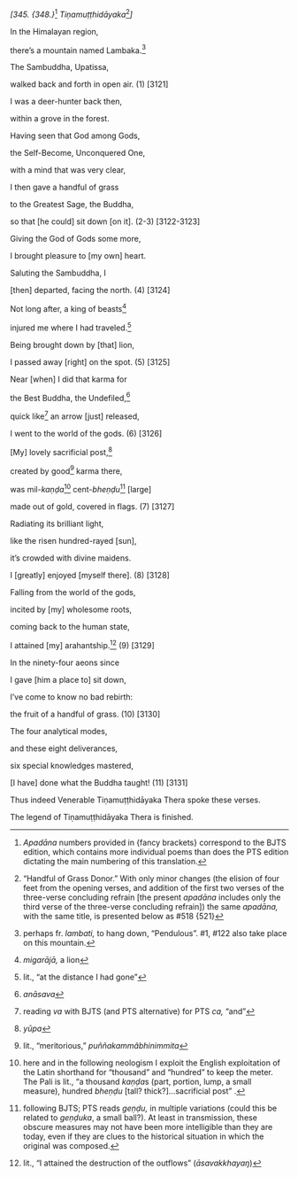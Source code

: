 *\[345. {348.}*[^1] *Tiṇamuṭṭhidāyaka*[^2]*\]*

In the Himalayan region,

there’s a mountain named Lambaka.[^3]

The Sambuddha, Upatissa,

walked back and forth in open air. (1) \[3121\]

I was a deer-hunter back then,

within a grove in the forest.

Having seen that God among Gods,

the Self-Become, Unconquered One,

with a mind that was very clear,

I then gave a handful of grass

to the Greatest Sage, the Buddha,

so that \[he could\] sit down \[on it\]. (2-3) \[3122-3123\]

Giving the God of Gods some more,

I brought pleasure to \[my own\] heart.

Saluting the Sambuddha, I

\[then\] departed, facing the north. (4) \[3124\]

Not long after, a king of beasts[^4]

injured me where I had traveled.[^5]

Being brought down by \[that\] lion,

I passed away \[right\] on the spot. (5) \[3125\]

Near \[when\] I did that karma for

the Best Buddha, the Undefiled,[^6]

quick like[^7] an arrow \[just\] released,

I went to the world of the gods. (6) \[3126\]

\[My\] lovely sacrificial post,[^8]

created by good[^9] karma there,

was mil-*kaṇḍa*[^10] cent-*bheṇḍu*[^11] \[large\]

made out of gold, covered in flags. (7) \[3127\]

Radiating its brilliant light,

like the risen hundred-rayed \[sun\],

it’s crowded with divine maidens.

I \[greatly\] enjoyed \[myself there\]. (8) \[3128\]

Falling from the world of the gods,

incited by \[my\] wholesome roots,

coming back to the human state,

I attained \[my\] arahantship.[^12] (9) \[3129\]

In the ninety-four aeons since

I gave \[him a place to\] sit down,

I’ve come to know no bad rebirth:

the fruit of a handful of grass. (10) \[3130\]

The four analytical modes,

and these eight deliverances,

six special knowledges mastered,

\[I have\] done what the Buddha taught! (11) \[3131\]

Thus indeed Venerable Tiṇamuṭṭhidāyaka Thera spoke these verses.

The legend of Tiṇamuṭṭhidāyaka Thera is finished.

[^1]: *Apadāna* numbers provided in {fancy brackets} correspond to the
    BJTS edition, which contains more individual poems than does the PTS
    edition dictating the main numbering of this translation.

[^2]: “Handful of Grass Donor.” With only minor changes (the elision of
    four feet from the opening verses, and addition of the first two
    verses of the three-verse concluding refrain \[the present *apadāna*
    includes only the third verse of the three-verse concluding
    refrain\]) the same *apadāna,* with the same title, is presented
    below as \#518 {521}

[^3]: perhaps fr. *lambati,* to hang down, “Pendulous”. \#1, \#122 also
    take place on this mountain.

[^4]: *migarājā,* a lion

[^5]: lit., “at the distance I had gone”

[^6]: *anāsava*

[^7]: reading *va* with BJTS (and PTS alternative) for PTS *ca,* “and”

[^8]: *yūpa*

[^9]: lit., “meritorious,” *puññakammâbhinimmita*

[^10]: here and in the following neologism I exploit the English
    exploitation of the Latin shorthand for “thousand” and “hundred” to
    keep the meter. The Pali is lit., “a thousand *kaṇḍa*s (part,
    portion, lump, a small measure), hundred *bheṇḍu* \[tall?
    thick?\]...sacrificial post” .

[^11]: following BJTS; PTS reads *geṇḍu,* in multiple variations (could
    this be related to *geṇḍuka*, a small ball?). At least in
    transmission, these obscure measures may not have been more
    intelligible than they are today, even if they are clues to the
    historical situation in which the original was composed.

[^12]: lit., “I attained the destruction of the outflows”
    (*āsavakkhayaŋ*)
